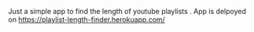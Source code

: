 Just a simple app to find the length of youtube playlists .
App is delpoyed on https://playlist-length-finder.herokuapp.com/
